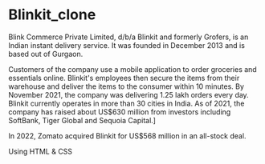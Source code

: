# Blinkit_clone
Blink Commerce Private Limited, d/b/a Blinkit and formerly Grofers, is an Indian instant delivery service. It was founded in December 2013 and is based out of Gurgaon.

Customers of the company use a mobile application to order groceries and essentials online. Blinkit's employees then secure the items from their warehouse and deliver the items to the consumer within 10 minutes. By November 2021, the company was delivering 1.25 lakh orders every day. Blinkit currently operates in more than 30 cities in India. As of 2021, the company has raised about US$630 million from investors including SoftBank, Tiger Global and Sequoia Capital.]

In 2022, Zomato acquired Blinkit for US$568 million in an all-stock deal.



Using 
HTML &
CSS
